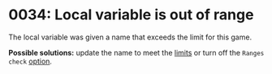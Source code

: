 # 0034: Local variable is out of range

The local variable was given a name that exceeds the limit for this game.

**Possible solutions:** update the name to meet the [limits](../../scm-documentation/gta-limits.md) or turn off the `Ranges check` [option](../../options/general.md#ranges-check).

